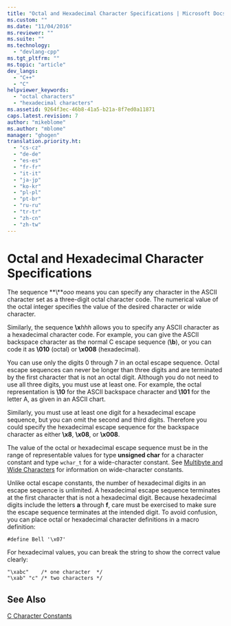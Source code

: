 ```yaml
---
title: "Octal and Hexadecimal Character Specifications | Microsoft Docs"
ms.custom: ""
ms.date: "11/04/2016"
ms.reviewer: ""
ms.suite: ""
ms.technology: 
  - "devlang-cpp"
ms.tgt_pltfrm: ""
ms.topic: "article"
dev_langs: 
  - "C++"
  - "C"
helpviewer_keywords: 
  - "octal characters"
  - "hexadecimal characters"
ms.assetid: 9264f3ec-46b8-41a5-b21a-8f7ed0a11871
caps.latest.revision: 7
author: "mikeblome"
ms.author: "mblome"
manager: "ghogen"
translation.priority.ht: 
  - "cs-cz"
  - "de-de"
  - "es-es"
  - "fr-fr"
  - "it-it"
  - "ja-jp"
  - "ko-kr"
  - "pl-pl"
  - "pt-br"
  - "ru-ru"
  - "tr-tr"
  - "zh-cn"
  - "zh-tw"
---
```

# Octal and Hexadecimal Character Specifications
The sequence **\\***ooo* means you can specify any character in the ASCII character set as a three-digit octal character code. The numerical value of the octal integer specifies the value of the desired character or wide character.  
  
 Similarly, the sequence **\x***hhh* allows you to specify any ASCII character as a hexadecimal character code. For example, you can give the ASCII backspace character as the normal C escape sequence (**\b**), or you can code it as **\010** (octal) or **\x008** (hexadecimal).  
  
 You can use only the digits 0 through 7 in an octal escape sequence. Octal escape sequences can never be longer than three digits and are terminated by the first character that is not an octal digit. Although you do not need to use all three digits, you must use at least one. For example, the octal representation is **\10** for the ASCII backspace character and **\101** for the letter A, as given in an ASCII chart.  
  
 Similarly, you must use at least one digit for a hexadecimal escape sequence, but you can omit the second and third digits. Therefore you could specify the hexadecimal escape sequence for the backspace character as either **\x8**, **\x08**, or **\x008**.  
  
 The value of the octal or hexadecimal escape sequence must be in the range of representable values for type **unsigned char** for a character constant and type `wchar_t` for a wide-character constant. See [Multibyte and Wide Characters](../c-language/multibyte-and-wide-characters.md) for information on wide-character constants.  
  
 Unlike octal escape constants, the number of hexadecimal digits in an escape sequence is unlimited. A hexadecimal escape sequence terminates at the first character that is not a hexadecimal digit. Because hexadecimal digits include the letters **a** through **f**, care must be exercised to make sure the escape sequence terminates at the intended digit. To avoid confusion, you can place octal or hexadecimal character definitions in a macro definition:  
  
```  
#define Bell '\x07'  
```  
  
 For hexadecimal values, you can break the string to show the correct value clearly:  
  
```  
"\xabc"    /* one character  */  
"\xab" "c" /* two characters */  
```  
  
## See Also  
 [C Character Constants](../c-language/c-character-constants.md)